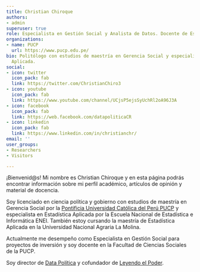 ```yaml
---
title: Christian Chiroque
authors:
- admin
superuser: true
role: Especialista en Gestión Social y Analista de Datos. Docente de Estadística Aplicada en la PUCP
organizations:
- name: PUCP
  url: https://www.pucp.edu.pe/
bio: Politólogo con estudios de maestría en Gerencia Social y especialista de Estadística
  Aplicada.
social:
- icon: twitter
  icon_pack: fab
  link: https://twitter.com/ChristianChiro3
- icon: youtube
  icon_pack: fab
  link: https://www.youtube.com/channel/UCjsP5ejsSyUchRl2oA96J3A
- icon: facebook
  icon_pack: fab
  link: https://web.facebook.com/datapoliticaCR
- icon: linkedin
  icon_pack: fab
  link: https://www.linkedin.com/in/christianchr/
email: ''
user_groups:
- Researchers
- Visitors

---
```

¡Bienvenid@s! Mi nombre es Christian Chiroque y en esta página podrás encontrar información sobre mi perfil académico, artículos de opinión y material de docencia. 

Soy licenciado en ciencia política y gobierno con estudios de maestría en Gerencia Social por la [Pontificia Universidad Católica del Perú PUCP](https://www.pucp.edu.pe/) y especialista en Estadística Aplicada por la Escuela Nacional de Estadística e Informática ENEI. También estoy cursando la maestría de Estadística Aplicada en la Universidad Nacional Agraria La Molina.

Actualmente me desempeño como Especialista en Gestión Social para proyectos de inversión y soy docente en la Facultad de Ciencias Sociales de la PUCP. 

Soy director de [Data Política](https://www.youtube.com/channel/UCjsP5ejsSyUchRl2oA96J3A) y cofundador de [Leyendo el Poder](https://www.facebook.com/leyendoelpoder/).